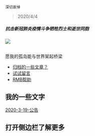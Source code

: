 `深切哀悼`
> 2020/4/4
##### 抗击新冠肺炎疫情斗争牺牲烈士和逝世同胞
![](https://ss1.bdstatic.com/70cFuXSh_Q1YnxGkpoWK1HF6hhy/it/u=2707881020,3314832193&fm=11&gp=0.jpg)
<!-- slide vertical=true -->

## 
愿我的孤岛能与世界架起桥梁
- [归档的一些文章？](https://hongchenkai.github.io/tags)
- [试试留言](https://hongchenkai.github.io/comments)
- [RMB帮助](https://hongchenkai.github.io/merger)

<!-- slide -->

## 我的一些文字
[2020-3-19-公告](https://inforest.xzzxz.cn/_posts/2020-03-19-%E9%80%9A%E7%9F%A5/)

<!-- slide vertical=true -->
## 打开侧边栏了解更多
